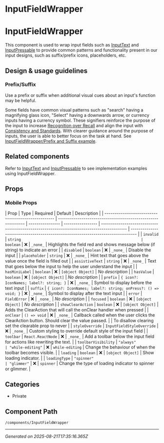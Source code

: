 # InputFieldWrapper

# InputFieldWrapper

This component is used to wrap input fields such as
[InputText](/components/InputText) and
[InputPressable](/components/InputPressable) to provide common patterns and
functionality present in our input designs, such as suffix/prefix icons,
placeholders, etc.

## Design & usage guidelines

### Prefix/Suffix

Use a prefix or suffix when additional visual cues about an input's function may
be helpful.

Some fields have common visual patterns such as "search" having a magnifying
glass icon, "Select" having a downwards arrow, or currency inputs having a
currency symbol. These signifiers reinforce the purpose of the input to increase
[Recognition over Recall](https://www.nngroup.com/articles/ten-usability-heuristics/)
and align the input with
[Consistency and Standards](https://www.nngroup.com/articles/ten-usability-heuristics/).
With clearer guidance around the purpose of inputs, the user is able to better
focus on the task at hand. See
[InputFieldWrapper/Prefix and Suffix example](../?path=/story/components-private-inputfieldwrapper-mobile--prefix-and-suffix).

## Related components

Refer to [InputText](/components/InputText) and
[InputPressable](/components/InputPressable) to see implementation examples
using InputFieldWrapper.

## Props

### Mobile Props

| Prop                                                 | Type                                                          | Required         | Default           | Description                                                                                 |
| ---------------------------------------------------- | ------------------------------------------------------------- | ---------------- | ----------------- | ------------------------------------------------------------------------------------------- | --------------------------------------------------------------------------------- |
| `invalid`                                            | `string                                                       | boolean`         | ❌                | `_none_`                                                                                    | Highlights the field red and shows message below (if string) to indicate an error |
| `disabled`                                           | `boolean`                                                     | ❌               | `_none_`          | Disable the input                                                                           |
| `placeholder`                                        | `string`                                                      | ❌               | `_none_`          | Hint text that goes above the value once the field is filled out                            |
| `assistiveText`                                      | `string`                                                      | ❌               | `_none_`          | Text that goes below the input to help the user understand the input                        |
| `hasMiniLabel`                                       | `boolean`                                                     | ❌               | `[object Object]` | _No description_                                                                            |
| `hasValue`                                           | `boolean`                                                     | ❌               | `[object Object]` | _No description_                                                                            |
| `prefix`                                             | `{ icon?: IconNames; label?: string; }`                       | ❌               | `_none_`          | Symbol to display before the text input                                                     |
| `suffix`                                             | `{ icon?: IconNames; label?: string; onPress?: () => void; }` | ❌               | `_none_`          | Symbol to display after the text input                                                      |
| `error`                                              | `FieldError`                                                  | ❌               | `_none_`          | _No description_                                                                            |
| `focused`                                            | `boolean`                                                     | ❌               | `[object Object]` | _No description_                                                                            |
| `showClearAction`                                    | `boolean`                                                     | ❌               | `[object Object]` | Adds the ClearAction that will call the onClear handler when pressed                        |
| `onClear`                                            | `() => void`                                                  | ❌               | `_none_`          | Callback called when the user clicks the ClearAction button. Should clear the value passed. |
| To disallow clearing set the clearable prop to never |
| `styleOverride`                                      | `InputFieldStyleOverride`                                     | ❌               | `_none_`          | Custom styling to override default style of the input field                                 |
| `toolbar`                                            | `React.ReactNode`                                             | ❌               | `_none_`          | Add a toolbar below the input field for actions like rewriting the text.                    |
| `toolbarVisibility`                                  | `"always"                                                     | "while-editing"` | ❌                | `while-editing`                                                                             | Change the behaviour of when the toolbar becomes visible.                         |
| `loading`                                            | `boolean`                                                     | ❌               | `[object Object]` | Show loading indicator.                                                                     |
| `loadingType`                                        | `"spinner"                                                    | "glimmer"`       | ❌                | `spinner`                                                                                   | Change the type of loading indicator to spinner or glimmer.                       |

## Categories

- Private

## Component Path

`/components/InputFieldWrapper`

---

_Generated on 2025-08-21T17:35:16.365Z_
